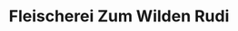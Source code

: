 ---
title: "Fleischerei Zum Wilden Rudi"
url: /ueckermuende/fleischerei-zum-wilden-rudi/
shop: Metzgerei
---